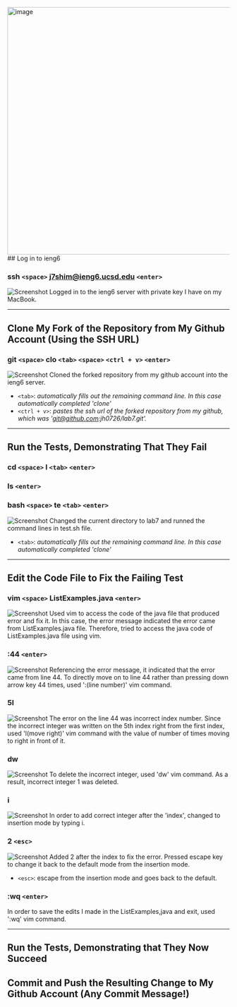 <img width="561" alt="image" src="https://github.com/jh0726/cse15l-lab-reports/assets/166374037/db3973b3-b967-41d2-894f-ce9a470eb638">## Log in to ieng6
### **ssh `<space>` j7shim@ieng6.ucsd.edu `<enter>`**
![Screenshot](ieng6LogIn.png)
Logged in to the ieng6 server with private key I have on my MacBook. 

***

## Clone My Fork of the Repository from My Github Account (Using the SSH URL)
### **git `<space>` clo `<tab>` `<space>` `<ctrl + v>` `<enter>`**
![Screenshot](cloningFork.png)
Cloned the forked repository from my github account into the ieng6 server. 
* `<tab>`: *automatically fills out the remaining command line. In this case automatically completed 'clone'*
* `<ctrl + v>`: *pastes the ssh url of the forked repository from my github, which was 'git@github.com:jh0726/lab7.git'.*

***

## Run the Tests, Demonstrating That They Fail
### **cd `<space>` l `<tab>` `<enter>`**
### **ls `<enter>`**
### **bash `<space>` te `<tab>` `<enter>`**
![Screenshot](lab4FailedTest.png)
Changed the current directory to lab7 and runned the command lines in test.sh file. 
* `<tab>`: *automatically fills out the remaining command line. In this case automatically completed 'clone'*

***

## Edit the Code File to Fix the Failing Test 
### **vim `<space>` ListExamples.java `<enter>`**
![Screenshot](vim.png)
Used vim to access the code of the java file that produced error and fix it. In this case, the error message indicated the error came from ListExamples.java file. Therefore, tried to access the java code of ListExamples.java file using vim. 

### **:44 `<enter>`**
![Screenshot](line44.png)
Referencing the error message, it indicated that the error came from line 44. To directly move on to line 44 rather than pressing down arrow key 44 times, used ':(line number)' vim command. 

### **5l**
![Screenshot](Right5Times.png)
The error on the line 44 was incorrect index number. Since the incorrect integer was written on the 5th index right from the first index, used 'l(move right)' vim command with the value of number of times moving to right in front of it. 

### **dw**
![Screenshot](delete.png)
To delete the incorrect integer, used 'dw' vim command. As a result, incorrect integer 1 was deleted.

### **i**
![Screenshot](insertMode.png)
In order to add correct integer after the 'index', changed to insertion mode by typing i. 

### **2 `<esc>`**
![Screenshot](fixAndEscape.png)
Added 2 after the index to fix the error. Pressed escape key to change it back to the default mode from the insertion mode. 
* `<esc>`: escape from the insertion mode and goes back to the default. 

### **:wq `<enter>`**
In order to save the edits I made in the ListExamples,java and exit, used ':wq' vim command. 

***

## Run the Tests, Demonstrating that They Now Succeed


## Commit and Push the Resulting Change to My Github Account (Any Commit Message!)

